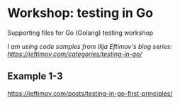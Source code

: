 # Workshop: testing in Go
 Supporting files for Go (Golang) testing workshop

*I am using code samples from Ilija Eftimov's blog series: https://ieftimov.com/categories/testing-in-go/*

## Example 1-3
https://ieftimov.com/posts/testing-in-go-first-principles/

